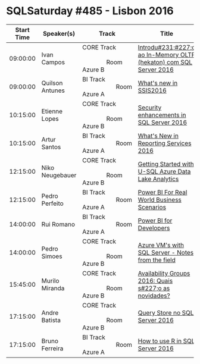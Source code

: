 # SQLSaturday #485 - Lisbon 2016
Start Time|Speaker(s)|Track|Title
---|---|---|---
09:00:00|Ivan Campos|CORE Track                                Room Azure B|[Introdu#231;#227;o ao In-Memory OLTP (hekaton) com SQL Server 2016](44618.md)
09:00:00|Quilson Antunes|BI Track                                 Room Azure A|[What's new in SSIS2016](44624.md)
10:15:00|Etienne Lopes|CORE Track                                Room Azure B|[Security enhancements in SQL Server 2016](42961.md)
10:15:00|Artur Santos|BI Track                                 Room Azure A|[What's New in Reporting Services 2016](44629.md)
12:15:00|Niko Neugebauer|CORE Track                                Room Azure B|[Getting Started with U-SQL  Azure Data Lake Analytics](44614.md)
12:15:00|Pedro Perfeito|BI Track                                 Room Azure A|[Power BI For Real World Business Scenarios](44679.md)
14:00:00|Rui Romano|BI Track                                 Room Azure A|[Power BI for Developers](43019.md)
14:00:00|Pedro Simoes|CORE Track                                Room Azure B|[Azure VM's with SQL Server -  Notes from the field](43117.md)
15:45:00|Murilo Miranda|CORE Track                                Room Azure B|[Availability Groups 2016: Quais s#227;o as novidades?](44129.md)
17:15:00|Andre Batista|CORE Track                                Room Azure B|[Query Store no SQL Server 2016](44535.md)
17:15:00|Bruno Ferreira|BI Track                                 Room Azure A|[How to use R in SQL Server 2016](44662.md)
